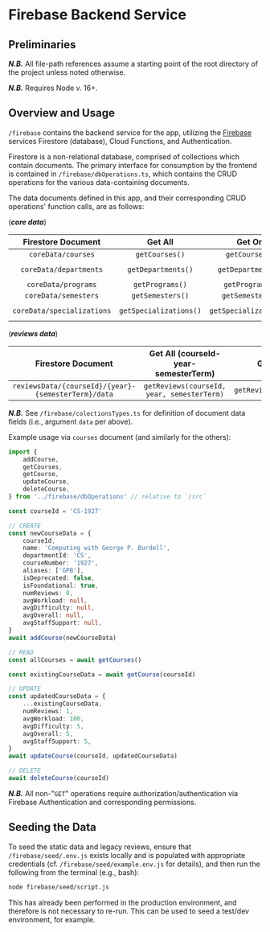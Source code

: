 # Firebase Backend Service

## Preliminaries

**_N.B._** All file-path references assume a starting point of the root directory of the project unless noted otherwise.

**_N.B._** Requires Node v. 16+.

## Overview and Usage

`/firebase` contains the backend service for the app, utilizing the [Firebase](https://firebase.google.com/) services Firestore (database), Cloud Functions, and Authentication.

Firestore is a non-relational database, comprised of collections which contain documents. The primary interface for consumption by the frontend is contained in `/firebase/dbOperations.ts`, which contains the CRUD operations for the various data-containing documents.

The data documents defined in this app, and their corresponding CRUD operations' function calls, are as follows:

(**_core data_**)

|     Firestore Document     |        Get All         |         Get One         |            Add One            |            Update One            |         Delete One         |
| :------------------------: | :--------------------: | :---------------------: | :---------------------------: | :------------------------------: | :------------------------: |
|     `coreData/courses`     |     `getCourses()`     |     `getCourse(id)`     |     `addCourse(id, data)`     |     `updateCourse(id, data)`     |     `deleteCourse(id)`     |
|   `coreData/departments`   |   `getDepartments()`   |   `getDepartment(id)`   |   `addDepartment(id, data)`   |   `updateDepartment(id, data)`   |   `deleteDepartment(id)`   |
|    `coreData/programs`     |    `getPrograms()`     |    `getProgram(id)`     |    `addProgram(id, data)`     |    `updateProgram(id, data)`     |    `deleteProgram(id)`     |
|    `coreData/semesters`    |    `getSemesters()`    |    `getSemester(id)`    |    `addSemester(id, data)`    |    `updateSemester(id, data)`    |    `deleteSemester(id)`    |
| `coreData/specializations` | `getSpecializations()` | `getSpecialization(id)` | `addSpecialization(id, data)` | `updateSpecialization(id, data)` | `deleteSpecialization(id)` |

(**_reviews data_**)

|                 Firestore Document                  |    Get All (courseId-year-semesterTerm)    |        Get One        |           Add One           |           Update One           |        Delete One        |
| :-------------------------------------------------: | :----------------------------------------: | :-------------------: | :-------------------------: | :----------------------------: | :----------------------: |
| `reviewsData/{courseId}/{year}-{semesterTerm}/data` | `getReviews(courseId, year, semesterTerm)` | `getReview(reviewId)` | `addReview(reviewId, data)` | `updateReview(reviewId, data)` | `deleteReview(reviewId)` |

**_N.B._** See `/firebase/colectionsTypes.ts` for definition of document data fields (i.e., argument `data` per above).

Example usage via `courses` document (and similarly for the others):

```ts
import {
	addCourse,
	getCourses,
	getCourse,
	updateCourse,
	deleteCourse,
} from '../firebase/dbOperations' // relative to `/src`

const courseId = 'CS-1927'

// CREATE
const newCourseData = {
	courseId,
	name: 'Computing with George P. Burdell',
	departmentId: 'CS',
	courseNumber: '1927',
	aliases: ['GPB'],
	isDeprecated: false,
	isFoundational: true,
	numReviews: 0,
	avgWorkload: null,
	avgDifficulty: null,
	avgOverall: null,
	avgStaffSupport: null,
}
await addCourse(newCourseData)

// READ
const allCourses = await getCourses()

const existingCourseData = await getCourse(courseId)

// UPDATE
const updatedCourseData = {
	...existingCourseData,
	numReviews: 1,
	avgWorkload: 100,
	avgDifficulty: 5,
	avgOverall: 5,
	avgStaffSupport: 5,
}
await updateCourse(courseId, updatedCourseData)

// DELETE
await deleteCourse(courseId)
```

**_N.B._** All non-"`GET`" operations require authorization/authentication via Firebase Authentication and corresponding permissions.

## Seeding the Data

To seed the static data and legacy reviews, ensure that `/firebase/seed/.env.js` exists locally and is populated with appropriate credentials (cf. `/firebase/seed/example.env.js` for details), and then run the following from the terminal (e.g., bash):

```bash
node firebase/seed/script.js
```

This has already been performed in the production environment, and therefore is not necessary to re-run. This can be used to seed a test/dev environment, for example.
